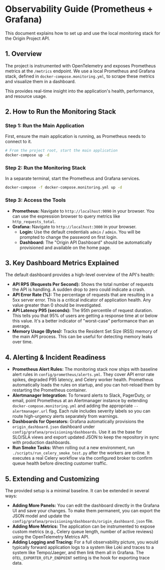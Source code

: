 # Observability Guide (Prometheus + Grafana)

This document explains how to set up and use the local monitoring stack for the Origin Project API.

## 1. Overview

The project is instrumented with OpenTelemetry and exposes Prometheus metrics at the `/metrics` endpoint. We use a local Prometheus and Grafana stack, defined in `docker-compose.monitoring.yml`, to scrape these metrics and visualize them in a dashboard.

This provides real-time insight into the application's health, performance, and resource usage.

## 2. How to Run the Monitoring Stack

### Step 1: Run the Main Application
First, ensure the main application is running, as Prometheus needs to connect to it.
```bash
# From the project root, start the main application
docker-compose up -d
```

### Step 2: Run the Monitoring Stack
In a separate terminal, start the Prometheus and Grafana services.
```bash
docker-compose -f docker-compose.monitoring.yml up -d
```

### Step 3: Access the Tools
- **Prometheus:** Navigate to `http://localhost:9090` in your browser. You can use the expression browser to query metrics like `http_requests_total`.
- **Grafana:** Navigate to `http://localhost:3000` in your browser.
  - **Login:** Use the default credentials `admin` / `admin`. You will be prompted to change the password on first login.
  - **Dashboard:** The "Origin API Dashboard" should be automatically provisioned and available on the home page.

## 3. Key Dashboard Metrics Explained

The default dashboard provides a high-level overview of the API's health:

- **API RPS (Requests Per Second):** Shows the total number of requests the API is handling. A sudden drop to zero could indicate a crash.
- **API Error Rate (%):** The percentage of requests that are resulting in a 5xx server error. This is a critical indicator of application health. Any value greater than 0 should be investigated.
- **API Latency P95 (seconds):** The 95th percentile of request duration. This tells you that 95% of users are getting a response time at or below this value. It's a better indicator of "worst-case" performance than an average.
- **Memory Usage (Bytes):** Tracks the Resident Set Size (RSS) memory of the main API process. This can be useful for detecting memory leaks over time.

## 4. Alerting & Incident Readiness

- **Prometheus Alert Rules:** The monitoring stack now ships with baseline alert rules in `config/prometheus/alerts.yml`. They cover API error rate spikes, degraded P95 latency, and Celery worker health. Prometheus automatically loads the rules on startup, and you can hot-reload them by restarting the Prometheus container.
- **Alertmanager Integration:** To forward alerts to Slack, PagerDuty, or email, point Prometheus at an Alertmanager instance by extending `docker-compose.monitoring.yml` and adding the appropriate `--alertmanager.url` flag. Each rule includes severity labels so you can route high-urgency alerts separately from warnings.
- **Dashboards for Operators:** Grafana automatically provisions the `origin_dashboard.json` dashboard under `config/grafana/provisioning/dashboards`. Use it as the base for SLO/SLA views and export updated JSON to keep the repository in sync with production dashboards.
- **Run Smoke Tasks:** When rolling out a new environment, run `./scripts/run_celery_smoke_test.py` after the workers are online. It executes a real Celery workflow via the configured broker to confirm queue health before directing customer traffic.

## 5. Extending and Customizing

The provided setup is a minimal baseline. It can be extended in several ways:
- **Adding More Panels:** You can edit the dashboard directly in the Grafana UI and save your changes. To make them permanent, you can export the JSON model and update the `config/grafana/provisioning/dashboards/origin_dashboard.json` file.
- **Adding More Metrics:** The application can be instrumented to expose custom metrics (e.g., Celery queue length, number of active reviews) using the OpenTelemetry Metrics API.
- **Adding Logging and Tracing:** For a full observability picture, you would typically forward application logs to a system like Loki and traces to a system like Tempo/Jaeger, and then link them all in Grafana. The `OTEL_EXPORTER_OTLP_ENDPOINT` setting is the hook for exporting trace data.
